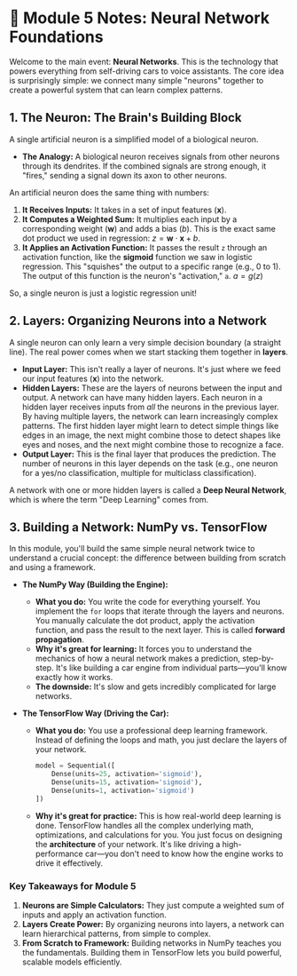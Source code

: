 # 🤖 Module 5 Notes: Neural Network Foundations

Welcome to the main event: **Neural Networks**. This is the technology that powers everything from self-driving cars to voice assistants. The core idea is surprisingly simple: we connect many simple "neurons" together to create a powerful system that can learn complex patterns.

## 1. The Neuron: The Brain's Building Block

A single artificial neuron is a simplified model of a biological neuron.

* **The Analogy:** A biological neuron receives signals from other neurons through its dendrites. If the combined signals are strong enough, it "fires," sending a signal down its axon to other neurons.

An artificial neuron does the same thing with numbers:
1.  **It Receives Inputs:** It takes in a set of input features ($\mathbf{x}$).
2.  **It Computes a Weighted Sum:** It multiplies each input by a corresponding weight ($\mathbf{w}$) and adds a bias ($b$). This is the exact same dot product we used in regression: $z = \mathbf{w} \cdot \mathbf{x} + b$.
3.  **It Applies an Activation Function:** It passes the result `z` through an activation function, like the **sigmoid** function we saw in logistic regression. This "squishes" the output to a specific range (e.g., 0 to 1). The output of this function is the neuron's "activation," `a`.
    $a = g(z)$

So, a single neuron is just a logistic regression unit!



## 2. Layers: Organizing Neurons into a Network

A single neuron can only learn a very simple decision boundary (a straight line). The real power comes when we start stacking them together in **layers**.

* **Input Layer:** This isn't really a layer of neurons. It's just where we feed our input features ($\mathbf{x}$) into the network.
* **Hidden Layers:** These are the layers of neurons between the input and output. A network can have many hidden layers. Each neuron in a hidden layer receives inputs from *all* the neurons in the previous layer. By having multiple layers, the network can learn increasingly complex patterns. The first hidden layer might learn to detect simple things like edges in an image, the next might combine those to detect shapes like eyes and noses, and the next might combine those to recognize a face.
* **Output Layer:** This is the final layer that produces the prediction. The number of neurons in this layer depends on the task (e.g., one neuron for a yes/no classification, multiple for multiclass classification).

A network with one or more hidden layers is called a **Deep Neural Network**, which is where the term "Deep Learning" comes from.



## 3. Building a Network: NumPy vs. TensorFlow

In this module, you'll build the same simple neural network twice to understand a crucial concept: the difference between building from scratch and using a framework.

* **The NumPy Way (Building the Engine):**
    * **What you do:** You write the code for everything yourself. You implement the `for` loops that iterate through the layers and neurons. You manually calculate the dot product, apply the activation function, and pass the result to the next layer. This is called **forward propagation**.
    * **Why it's great for learning:** It forces you to understand the mechanics of how a neural network makes a prediction, step-by-step. It's like building a car engine from individual parts—you'll know exactly how it works.
    * **The downside:** It's slow and gets incredibly complicated for large networks.

* **The TensorFlow Way (Driving the Car):**
    * **What you do:** You use a professional deep learning framework. Instead of defining the loops and math, you just declare the layers of your network.
        ```python
        model = Sequential([
            Dense(units=25, activation='sigmoid'),
            Dense(units=15, activation='sigmoid'),
            Dense(units=1, activation='sigmoid')
        ])
        ```
    * **Why it's great for practice:** This is how real-world deep learning is done. TensorFlow handles all the complex underlying math, optimizations, and calculations for you. You just focus on designing the **architecture** of your network. It's like driving a high-performance car—you don't need to know how the engine works to drive it effectively.

### Key Takeaways for Module 5

1.  **Neurons are Simple Calculators:** They just compute a weighted sum of inputs and apply an activation function.
2.  **Layers Create Power:** By organizing neurons into layers, a network can learn hierarchical patterns, from simple to complex.
3.  **From Scratch to Framework:** Building networks in NumPy teaches you the fundamentals. Building them in TensorFlow lets you build powerful, scalable models efficiently.
